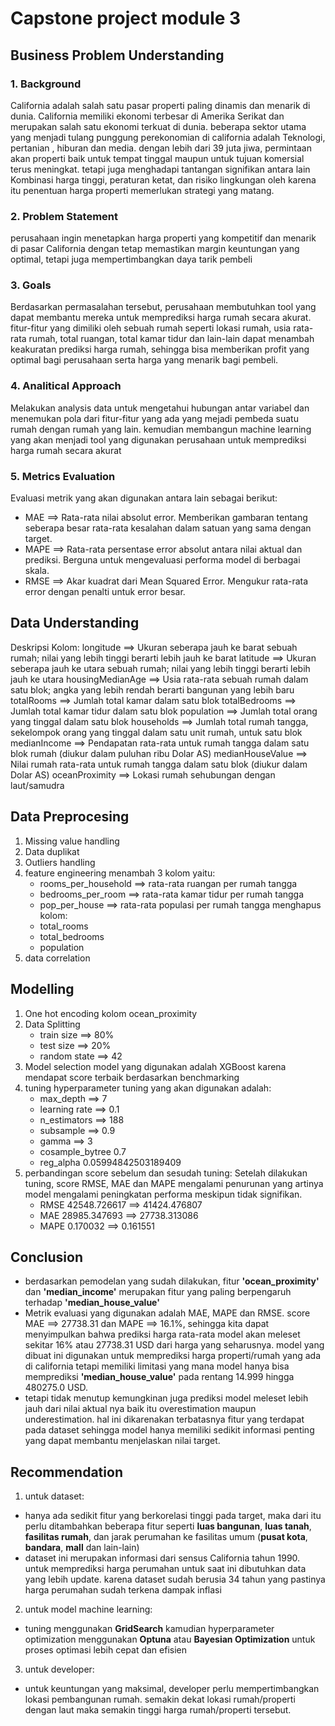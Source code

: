 # Capstone project module 3


## Business Problem Understanding
### 1. Background
California adalah salah satu pasar properti paling dinamis dan menarik di dunia. California memiliki ekonomi terbesar di Amerika Serikat dan merupakan salah satu ekonomi terkuat di dunia. beberapa sektor utama yang menjadi tulang punggung perekonomian di california adalah Teknologi, pertanian , hiburan dan media. dengan lebih dari 39 juta jiwa, permintaan akan properti baik untuk tempat tinggal maupun untuk tujuan komersial terus meningkat. tetapi juga menghadapi tantangan signifikan antara lain Kombinasi harga tinggi, peraturan ketat, dan risiko lingkungan oleh karena itu penentuan harga properti memerlukan strategi yang matang.
### 2. Problem Statement
perusahaan ingin menetapkan harga properti yang kompetitif dan menarik di pasar California dengan tetap memastikan margin keuntungan yang optimal, tetapi juga mempertimbangkan daya tarik pembeli
### 3. Goals
Berdasarkan permasalahan tersebut, perusahaan membutuhkan tool yang dapat membantu mereka untuk memprediksi harga rumah secara akurat. fitur-fitur yang dimiliki oleh sebuah rumah seperti lokasi rumah, usia rata-rata rumah, total ruangan, total kamar tidur dan lain-lain dapat menambah keakuratan prediksi harga rumah, sehingga bisa memberikan profit yang optimal bagi perusahaan serta harga yang menarik bagi pembeli.
### 4. Analitical Approach
Melakukan analysis data untuk mengetahui hubungan antar variabel dan menemukan pola dari fitur-fitur yang ada yang mejadi pembeda suatu rumah dengan rumah yang lain. kemudian membangun machine learning yang akan menjadi tool yang digunakan perusahaan untuk memprediksi harga rumah secara akurat
### 5. Metrics Evaluation
Evaluasi metrik yang akan digunakan antara lain sebagai berikut:
- MAE ==> Rata-rata nilai absolut error. Memberikan gambaran tentang seberapa besar rata-rata kesalahan dalam satuan yang sama dengan target.
- MAPE ==> Rata-rata persentase error absolut antara nilai aktual dan prediksi. Berguna untuk mengevaluasi performa model di berbagai skala.
- RMSE ==> Akar kuadrat dari Mean Squared Error. Mengukur rata-rata error dengan penalti untuk error besar.

## Data Understanding
Deskripsi Kolom:
longitude ==> Ukuran seberapa jauh ke barat sebuah rumah; nilai yang lebih tinggi berarti lebih jauh ke barat
latitude ==> Ukuran seberapa jauh ke utara sebuah rumah; nilai yang lebih tinggi berarti lebih jauh ke utara
housingMedianAge ==> Usia rata-rata sebuah rumah dalam satu blok; angka yang lebih rendah berarti bangunan yang lebih baru
totalRooms ==> Jumlah total kamar dalam satu blok
totalBedrooms ==> Jumlah total kamar tidur dalam satu blok
population ==> Jumlah total orang yang tinggal dalam satu blok
households ==> Jumlah total rumah tangga, sekelompok orang yang tinggal dalam satu unit rumah, untuk satu blok
medianIncome ==> Pendapatan rata-rata untuk rumah tangga dalam satu blok rumah (diukur dalam puluhan ribu Dolar AS)
medianHouseValue ==> Nilai rumah rata-rata untuk rumah tangga dalam satu blok (diukur dalam Dolar AS)
oceanProximity ==> Lokasi rumah sehubungan dengan laut/samudra

## Data Preprocesing
1. Missing value handling
2. Data duplikat
3. Outliers handling
4. feature engineering
   menambah 3 kolom yaitu:
   - rooms_per_household ==> rata-rata ruangan per rumah tangga
   - bedrooms_per_room ==> rata-rata kamar tidur per rumah tangga
   - pop_per_house ==> rata-rata populasi per rumah tangga
   menghapus kolom:
   - total_rooms
   - total_bedrooms
   - population
5. data correlation

## Modelling 
1. One hot encoding kolom ocean_proximity
2. Data Splitting
   - train size ==> 80%
   - test size ==> 20%
   - random state ==> 42
3. Model selection
   model yang digunakan adalah XGBoost karena mendapat score terbaik berdasarkan benchmarking
4. tuning
   hyperparameter tuning yang akan digunakan adalah:
   - max_depth ==> 7
   - learning rate ==> 0.1
   - n_estimators ==>  188
   - subsample ==> 0.9
   - gamma ==> 3
   - cosample_bytree 0.7
   - reg_alpha 0.05994842503189409
5. perbandingan score sebelum dan sesudah tuning:
   Setelah dilakukan tuning, score RMSE, MAE dan MAPE mengalami penurunan yang artinya model mengalami peningkatan performa meskipun tidak signifikan.
   - RMSE 42548.726617 ==> 41424.476807
   - MAE 28985.347693 ==> 27738.313086
   - MAPE 0.170032 ==> 0.161551
  
## Conclusion
- berdasarkan pemodelan yang sudah dilakukan, fitur __'ocean_proximity'__ dan __'median_income'__ merupakan fitur yang paling berpengaruh terhadap __'median_house_value'__
- Metrik evaluasi yang digunakan adalah MAE, MAPE dan RMSE. score MAE ==> 27738.31 dan MAPE ==> 16.1%, sehingga kita dapat menyimpulkan bahwa prediksi harga rata-rata model akan meleset sekitar 16% atau 27738.31 USD dari harga yang seharusnya. model yang dibuat ini digunakan untuk memprediksi harga properti/rumah yang ada di california tetapi memiliki limitasi yang mana model hanya bisa memprediksi __'median_house_value'__ pada rentang 14.999 hingga 480275.0 USD. 
- tetapi tidak menutup kemungkinan juga prediksi model meleset lebih jauh dari nilai aktual nya baik itu overestimation maupun underestimation. hal ini dikarenakan terbatasnya fitur yang terdapat pada dataset sehingga model hanya memiliki sedikit informasi penting yang dapat membantu menjelaskan nilai target.
  
## Recommendation
1. untuk dataset: 
- hanya ada sedikit fitur yang berkorelasi tinggi pada target, maka dari itu perlu ditambahkan beberapa fitur seperti __luas bangunan__, __luas tanah__, __fasilitas rumah__, dan jarak perumahan ke fasilitas umum (__pusat kota__, __bandara__, __mall__ dan lain-lain)
- dataset ini merupakan informasi dari sensus California tahun 1990. untuk memprediksi harga perumahan untuk saat ini dibutuhkan data yang lebih update. karena dataset sudah berusia 34 tahun yang pastinya harga perumahan sudah terkena dampak inflasi
2.  untuk model machine learning: 
- tuning menggunakan __GridSearch__ kamudian hyperparameter optimization menggunakan __Optuna__ atau __Bayesian Optimization__ untuk proses optimasi lebih cepat dan efisien
3.  untuk developer: 
- untuk keuntungan yang maksimal, developer perlu mempertimbangkan lokasi pembangunan rumah. semakin dekat lokasi rumah/properti dengan laut maka semakin tinggi harga rumah/properti tersebut.
